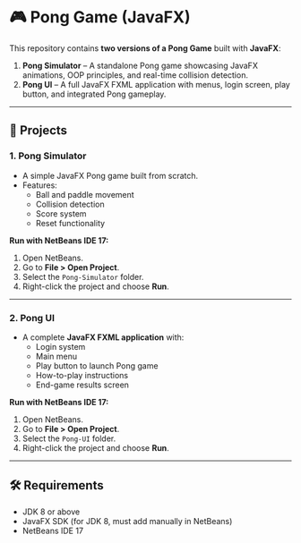 
# 🎮 Pong Game (JavaFX)

This repository contains **two versions of a Pong Game** built with **JavaFX**:

1. **Pong Simulator** – A standalone Pong game showcasing JavaFX animations, OOP principles, and real-time collision detection.
2. **Pong UI** – A full JavaFX FXML application with menus, login screen, play button, and integrated Pong gameplay.

---

## 📂 Projects

### 1. Pong Simulator
- A simple JavaFX Pong game built from scratch.
- Features:
  - Ball and paddle movement
  - Collision detection
  - Score system
  - Reset functionality

**Run with NetBeans IDE 17:**
1. Open NetBeans.
2. Go to **File > Open Project**.
3. Select the `Pong-Simulator` folder.
4. Right-click the project and choose **Run**.

---

### 2. Pong UI
- A complete **JavaFX FXML application** with:
  - Login system
  - Main menu
  - Play button to launch Pong game
  - How-to-play instructions
  - End-game results screen

**Run with NetBeans IDE 17:**
1. Open NetBeans.
2. Go to **File > Open Project**.
3. Select the `Pong-UI` folder.
4. Right-click the project and choose **Run**.

---

## 🛠️ Requirements
- JDK 8 or above  
- JavaFX SDK (for JDK 8, must add manually in NetBeans)  
- NetBeans IDE 17

